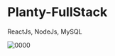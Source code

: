 # Planty-FullStack
ReactJs, NodeJs, MySQL

![0000](https://github.com/HidayahJadaan/Planty-FullStack/assets/121747756/98b5364f-ce4d-481a-aaa9-0a0fa60b82c7)
